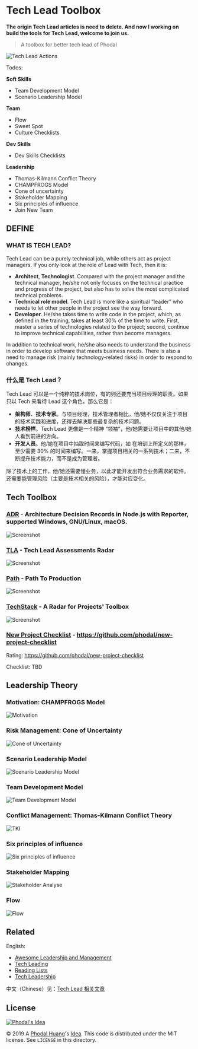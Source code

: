 # Tech Lead Toolbox

**The origin Tech Lead articles is need to delete. And now I working on build the tools for Tech Lead, welcome to join us.**

> A toolbox for better tech lead of Phodal

![Tech Lead Actions](assets/tech-action-project.svg)

Todos:

**Soft Skills**

 - Team Development Model
 - Scenario Leadership Model

**Team**

 - Flow
 - Sweet Spot
 - Culture Checklists

**Dev Skills**

 - Dev Skills Checklists

**Leadership**

 - Thomas-Kilmann Conflict Theory 
 - CHAMPFROGS Model
 - Cone of uncertainty
 - Stakeholder Mapping
 - Six principles of influence
 - Join New Team

## DEFINE

### WHAT IS TECH LEAD? 

Tech Lead can be a purely technical job, while others act as project managers. If you only look at the role of Lead with Tech, then it is:

 * **Architect**, **Technologist**. Compared with the project manager and the technical manager, he/she not only focuses on the technical practice and progress of the project, but also has to solve the most complicated technical problems.
 * **Technical role model**. Tech Lead is more like a spiritual “leader” who needs to let other people in the project see the way forward.
 * **Developer**. He/she takes time to write code in the project, which, as defined in the training, takes at least 30% of the time to write. First, master a series of technologies related to the project; second, continue to improve technical capabilities, rather than become managers.

In addition to technical work, he/she also needs to understand the business in order to develop software that meets business needs. There is also a need to manage risk (mainly technology-related risks) in order to respond to changes.

### 什么是 Tech Lead？

Tech Lead 可以是一个纯粹的技术岗位，有的则还要充当项目经理的职责。如果只以 Tech 来看待 Lead 这个角色，那么它是：

 * **架构师**、**技术专家**。与项目经理，技术管理者相比，他/她不仅仅关注于项目的技术实践和进度，还得去解决那些最复杂的技术问题。
 * **技术榜样**。Tech Lead 更像是一个精神 “领袖”，他/她需要让项目中的其他/她人看到前进的方向。
 * **开发人员**。他/她在项目中抽取时间来编写代码，如 在培训上所定义的那样，至少需要 30% 的时间来编写。一来，掌握项目相关的一系列技术；二来，不断提升技术能力，而不是成为管理者。

除了技术上的工作，他/她还需要懂业务，以此才能开发出符合业务需求的软件。还需要能管理风险（主要是技术相关的风险），才能对应变化。

## Tech Toolbox

### [ADR](https://github.com/phodal/adr) - Architecture Decision Records in Node.js with Reporter, supported Windows, GNU/Linux, macOS.

![Screenshot](https://phodal.github.io/adr/docs/list-example.png)

### [TLA](https://github.com/phodal/tla) - Tech Lead Assessments Radar

![Screenshot](https://phodal.github.io/tla/docs/tla.png)

### [Path](https://github.com/phodal/path) - Path To Production

![Screenshot](https://phodal.github.io/path/docs/path-to-production.png)

### [TechStack](https://github.com/phodal/techstack) - A Radar for Projects' Toolbox

![Screenshot](http://phodal.github.io/techstack/screenshot.jpg)

### [New Project Checklist](https://github.com/phodal/new-project-checklist) - https://github.com/phodal/new-project-checklist

Rating: https://github.com/phodal/new-project-checklist

Checklist: TBD

## Leadership Theory

### Motivation: CHAMPFROGS Model

![Motivation](assets/motivators.jpg)

### Risk Management: Cone of Uncertainty

![Cone of Uncertainty](assets/cone-of-uncertainty-for-powerpoint.jpg)

### Scenario Leadership Model

![Scenario Leadership Model](assets/situational-leadership-model.png)

### Team Development Model

![Team Development Model](assets/states-of-group.png)

### Conflict Management: Thomas-Kilmann Conflict Theory 

![TKI](assets/tki.jpg)

### Six principles of influence

![Six principles of influence](assets/influence.gif)

### Stakeholder Mapping

![Stakeholder Analyse](assets/stakeholder-mapping.jpg)

### Flow

![Flow](assets/flow.png)

## Related

English: 

 - [Awesome Leadership and Management](https://github.com/LappleApple/awesome-leading-and-managing)
 - [Tech Leading](https://github.com/PeterCookDev/TechLeading)
 - [Reading Lists](https://github.com/techleadworkshops/coaching/blob/master/reading-list.md)
 - [Tech Leadership](https://github.com/icaroseara/tech-leadership)

中文（Chinese）见：[Tech Lead 相关文章](articles/README.md)

License
---

[![Phodal's Idea](http://brand.phodal.com/shields/idea-small.svg)](http://ideas.phodal.com/)

© 2019 A [Phodal Huang](https://www.phodal.com)'s [Idea](http://github.com/phodal/ideas).  This code is distributed under the MIT license. See `LICENSE` in this directory.
